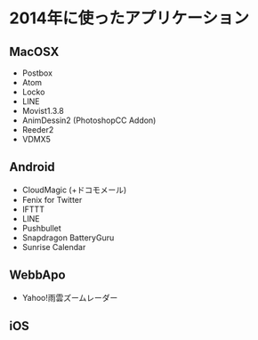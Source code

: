# 2014年に使ったアプリケーション

## MacOSX
- Postbox
- Atom
- Locko
- LINE
- Movist1.3.8
- AnimDessin2 (PhotoshopCC Addon)
- Reeder2
- VDMX5

## Android
- CloudMagic (+ドコモメール)
- Fenix for Twitter
- IFTTT
- LINE
- Pushbullet
- Snapdragon BatteryGuru
- Sunrise Calendar

## WebbApo
- Yahoo!雨雲ズームレーダー

## iOS

